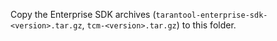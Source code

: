 Copy the Enterprise SDK archives (`tarantool-enterprise-sdk-<version>.tar.gz`, `tcm-<version>.tar.gz`) to this folder.
